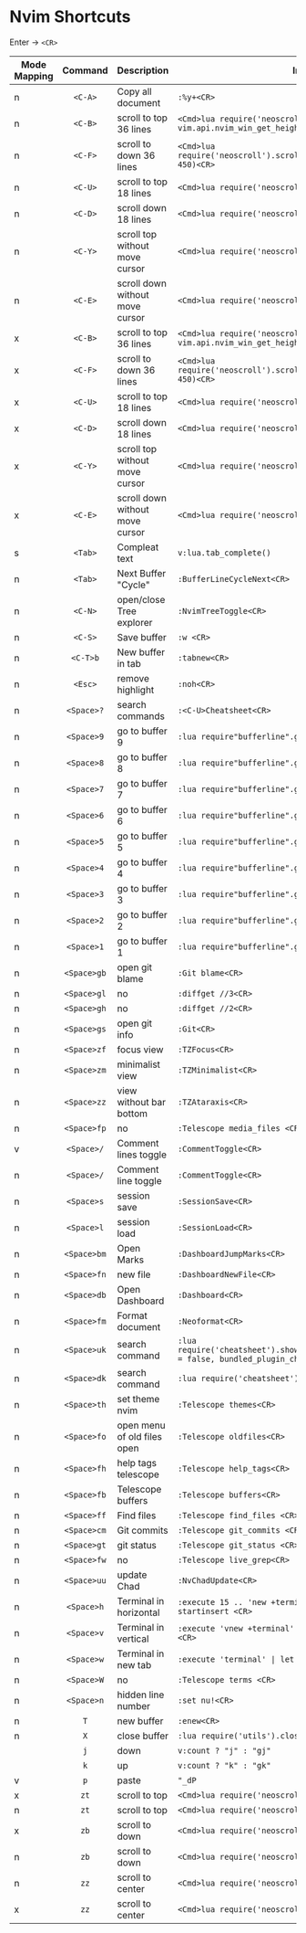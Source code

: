 # Nvim Shortcuts

Enter -> ``<CR>``

| Mode Mapping | Command       | Description                     | Internal Command                                                                                                               |
| ------------ | :----: | ------------------------------- | ------------------------------------------------------------------------------------------------------------------------------ |
| n            | ``<C-A>``     | Copy all document               | ``:%y+<CR>``                                                                                                                   |
| n            | ``<C-B>``     | scroll to top 36 lines          | ``<Cmd>lua require('neoscroll').scroll(-vim.api.nvim_win_get_height(0), true, 450)<CR>``                                       |
| n            | ``<C-F>``     | scroll to down 36 lines         | ``<Cmd>lua require('neoscroll').scroll(vim.api.nvim_win_get_height(0), true, 450)<CR>``                                        |
| n            | ``<C-U>``     | scroll to top 18 lines          | ``<Cmd>lua require('neoscroll').scroll(-vim.wo.scroll, true, 250)<CR>``                                                        |
| n            | ``<C-D>``     | scroll down 18 lines            | ``<Cmd>lua require('neoscroll').scroll(vim.wo.scroll, true, 250)<CR>``                                                         |
| n            | ``<C-Y>``     | scroll top without move cursor  | ``<Cmd>lua require('neoscroll').scroll(-0.10, false, 100)<CR>``                                                                |
| n            | ``<C-E>``     | scroll down without move cursor | ``<Cmd>lua require('neoscroll').scroll(0.10, false, 100)<CR>``                                                                 |
| x            | ``<C-B>``     | scroll to top 36 lines          | ``<Cmd>lua require('neoscroll').scroll(-vim.api.nvim_win_get_height(0), true, 450)<CR>``                                       |
| x            | ``<C-F>``     | scroll to down 36 lines         | ``<Cmd>lua require('neoscroll').scroll(vim.api.nvim_win_get_height(0), true, 450)<CR>``                                        |
| x            | ``<C-U>``     | scroll to top 18 lines          | ``<Cmd>lua require('neoscroll').scroll(-vim.wo.scroll, true, 250)<CR>``                                                        |
| x            | ``<C-D>``     | scroll down 18 lines            | ``<Cmd>lua require('neoscroll').scroll(vim.wo.scroll, true, 250)<CR>``                                                         |
| x            | ``<C-Y>``     | scroll top without move cursor  | ``<Cmd>lua require('neoscroll').scroll(-0.10, false, 100)<CR>``                                                                |
| x            | ``<C-E>``     | scroll down without move cursor | ``<Cmd>lua require('neoscroll').scroll(0.10, false, 100)<CR>``                                                                 |
| s            | ``<Tab>``     | Compleat text                   | ``v:lua.tab_complete()``                                                                                                       |
| n            | ``<Tab>``     | Next Buffer "Cycle"             | ``:BufferLineCycleNext<CR>``                                                                                                   |
| n            | ``<C-N>``     | open/close Tree explorer        | ``:NvimTreeToggle<CR>``                                                                                                        |
| n            | ``<C-S>``     | Save buffer                     | ``:w <CR>``                                                                                                                    |
| n            | ``<C-T>b``    | New buffer  in tab              | ``:tabnew<CR>``                                                                                                                |
| n            | ``<Esc>``     | remove highlight                | ``:noh<CR>``                                                                                                                   |
| n            | ``<Space>?``  | search commands                 | ``:<C-U>Cheatsheet<CR>``                                                                                                       |
| n            | ``<Space>9``  | go to buffer 9                  | ``:lua require"bufferline".go_to_buffer(9)<CR>``                                                                               |
| n            | ``<Space>8``  | go to buffer  8                 | ``:lua require"bufferline".go_to_buffer(8)<CR>``                                                                               |
| n            | ``<Space>7``  | go to buffer 7                  | ``:lua require"bufferline".go_to_buffer(7)<CR>``                                                                               |
| n            | ``<Space>6``  | go to buffer 6                  | ``:lua require"bufferline".go_to_buffer(6)<CR>``                                                                               |
| n            | ``<Space>5``  | go to buffer 5                  | ``:lua require"bufferline".go_to_buffer(5)<CR>``                                                                               |
| n            | ``<Space>4``  | go to buffer 4                  | ``:lua require"bufferline".go_to_buffer(4)<CR>``                                                                               |
| n            | ``<Space>3``  | go to buffer 3                  | ``:lua require"bufferline".go_to_buffer(3)<CR>``                                                                               |
| n            | ``<Space>2``  | go to buffer 2                  | ``:lua require"bufferline".go_to_buffer(2)<CR>``                                                                               |
| n            | ``<Space>1``  | go to buffer 1                  | ``:lua require"bufferline".go_to_buffer(1)<CR>``                                                                               |
| n            | ``<Space>gb`` | open git  blame                 | ``:Git blame<CR>``                                                                                                             |
| n            | ``<Space>gl`` | no                              | ``:diffget //3<CR>``                                                                                                           |
| n            | ``<Space>gh`` | no                              | ``:diffget //2<CR>``                                                                                                           |
| n            | ``<Space>gs`` | open git info                   | ``:Git<CR>``                                                                                                                   |
| n            | ``<Space>zf`` | focus view                      | ``:TZFocus<CR>``                                                                                                               |
| n            | ``<Space>zm`` | minimalist view                 | ``:TZMinimalist<CR>``                                                                                                          |
| n            | ``<Space>zz`` | view without bar bottom         | ``:TZAtaraxis<CR>``                                                                                                            |
| n            | ``<Space>fp`` | no                              | ``:Telescope media_files <CR>``                                                                                                |
| v            | ``<Space>/``  | Comment lines toggle            | ``:CommentToggle<CR>``                                                                                                         |
| n            | ``<Space>/``  | Comment line toggle             | ``:CommentToggle<CR>``                                                                                                         |
| n            | ``<Space>s``  | session save                    | ``:SessionSave<CR>``                                                                                                           |
| n            | ``<Space>l``  | session  load                   | ``:SessionLoad<CR>``                                                                                                           |
| n            | ``<Space>bm`` | Open Marks                      | ``:DashboardJumpMarks<CR>``                                                                                                    |
| n            | ``<Space>fn`` | new file                        | ``:DashboardNewFile<CR>``                                                                                                      |
| n            | ``<Space>db`` | Open Dashboard                  | ``:Dashboard<CR>``                                                                                                             |
| n            | ``<Space>fm`` | Format document                 | ``:Neoformat<CR>``                                                                                                             |
| n            | ``<Space>uk`` | search command                  | ``:lua require('cheatsheet').show_cheatsheet_telescope{bundled_cheatsheets = false, bundled_plugin_cheatsheets = false }<CR>`` |
| n            | ``<Space>dk`` | search command                  | ``:lua require('cheatsheet').show_cheatsheet_telescope()<CR>``                                                                 |
| n            | ``<Space>th`` | set theme nvim                  | ``:Telescope themes<CR>``                                                                                                      |
| n            | ``<Space>fo`` | open menu of old files open     | ``:Telescope oldfiles<CR>``                                                                                                    |
| n            | ``<Space>fh`` | help  tags telescope            | ``:Telescope help_tags<CR>``                                                                                                   |
| n            | ``<Space>fb`` | Telescope buffers               | ``:Telescope buffers<CR>``                                                                                                     |
| n            | ``<Space>ff`` | Find files                      | ``:Telescope find_files <CR>``                                                                                                 |
| n            | ``<Space>cm`` | Git commits                     | ``:Telescope git_commits <CR>``                                                                                                |
| n            | ``<Space>gt`` | git status                      | ``:Telescope git_status <CR>``                                                                                                 |
| n            | ``<Space>fw`` | no                              | ``:Telescope live_grep<CR>``                                                                                                   |
| n            | ``<Space>uu`` | update Chad                     | ``:NvChadUpdate<CR>``                                                                                                          |
| n            | ``<Space>h``  | Terminal in horizontal          | ``:execute 15 .. 'new +terminal' \| let b:term_type = 'hori' \| startinsert <CR>``                                             |
| n            | ``<Space>v``  | Terminal in vertical            | ``:execute 'vnew +terminal'  \| let b:term_type = 'vert' \| startinsert <CR>``                                                 |
| n            | ``<Space>w``  | Terminal in new tab             | ``:execute 'terminal' \| let b:term_type = 'wind' \| startinsert <CR>``                                                        |
| n            | ``<Space>W``  | no                              | ``:Telescope terms <CR>``                                                                                                      |
| n            | ``<Space>n``  | hidden line number              | ``:set nu!<CR>``                                                                                                               |
| n            | ``T``         | new buffer                      | ``:enew<CR>``                                                                                                                  |
| n            | ``X``         | close buffer                    | ``:lua require('utils').close_buffer() <CR>``                                                                                  |
|              | ``j``         | down                            | ``v:count ? "j" : "gj"``                                                                                                       |
|              | ``k``         | up                              | ``v:count ? "k" : "gk"``                                                                                                       |
| v            | ``p``         | paste                           | ``"_dP``                                                                                                                       |
| x            | ``zt``        | scroll to top                   | ``<Cmd>lua require('neoscroll').zt(250)<CR>``                                                                                  |
| n            | ``zt``        | scroll to top                   | ``<Cmd>lua require('neoscroll').zt(250)<CR>``                                                                                  |
| x            | ``zb``        | scroll to  down                 | ``<Cmd>lua require('neoscroll').zb(250)<CR>``                                                                                  |
| n            | ``zb``        | scroll to down                  | ``<Cmd>lua require('neoscroll').zb(250)<CR>``                                                                                  |
| n            | ``zz``        | scroll to center                | ``<Cmd>lua require('neoscroll').zz(250)<CR>``                                                                                  |
| x            | ``zz``        | scroll to center                | ``<Cmd>lua require('neoscroll').zz(250)<CR>``                                                                                  |
